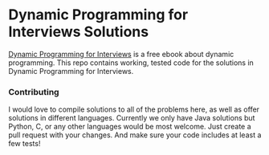 # Dynamic Programming for Interviews Solutions
[Dynamic Programming for Interviews](http://www.dynamicprogrammingbook.com) is a free ebook about dynamic programming. This repo contains working, tested code for the solutions in Dynamic Programming for Interviews.

### Contributing
I would love to compile solutions to all of the problems here, as well as offer solutions in different languages. Currently we only have Java solutions but Python, C, or any other languages would be most welcome. Just create a pull request with your changes. And make sure your code includes at least a few tests!